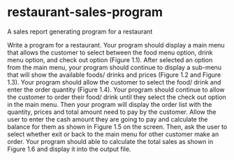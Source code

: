 # restaurant-sales-program
A sales report generating program for a restaurant

Write a program for a restaurant. Your program should display a main menu that allows the customer to select between the food menu option, drink menu option, and check out option (Figure 1.1). After selected an option from the main menu, your program should continue to display a sub-menu that will show the available foods/ drinks and prices (Figure 1.2 and Figure 1.3). Your program should allow the customer to select the food/ drink and enter the order quantity (Figure 1.4). Your program should continue to allow the customer to order their food/ drink until they select the check out option in the main menu. Then your program will display the order list with the quantity, prices and total amount need to pay by the customer. Allow the user to enter the cash amount they are going to pay and calculate the balance for them as shown in Figure 1.5 on the screen. Then, ask the user to select whether exit or back to the main menu for other customer make an order. Your program should able to calculate the total sales as shown in Figure 1.6 and display it into the output file.

